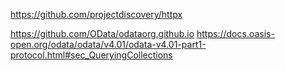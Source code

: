 https://github.com/projectdiscovery/httpx

https://github.com/OData/odataorg.github.io
https://docs.oasis-open.org/odata/odata/v4.01/odata-v4.01-part1-protocol.html#sec_QueryingCollections
